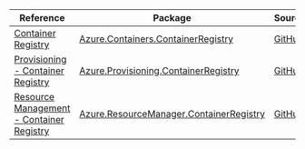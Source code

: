 | Reference | Package | Source |
|---|---|---|
|[Container Registry](containers.containerregistry-readme.md)|[Azure.Containers.ContainerRegistry](https://www.nuget.org/packages/Azure.Containers.ContainerRegistry)|[GitHub](https://github.com/Azure/azure-sdk-for-net/blob/main/sdk/containerregistry/Azure.Containers.ContainerRegistry)|
|[Provisioning - Container Registry](provisioning.containerregistry-readme.md)|[Azure.Provisioning.ContainerRegistry](https://www.nuget.org/packages/Azure.Provisioning.ContainerRegistry)|[GitHub](https://github.com/Azure/azure-sdk-for-net/blob/main/sdk/provisioning/Azure.Provisioning.ContainerRegistry)|
|[Resource Management - Container Registry](resourcemanager.containerregistry-readme.md)|[Azure.ResourceManager.ContainerRegistry](https://www.nuget.org/packages/Azure.ResourceManager.ContainerRegistry)|[GitHub](https://github.com/Azure/azure-sdk-for-net/blob/main/sdk/containerregistry/Azure.ResourceManager.ContainerRegistry)|
